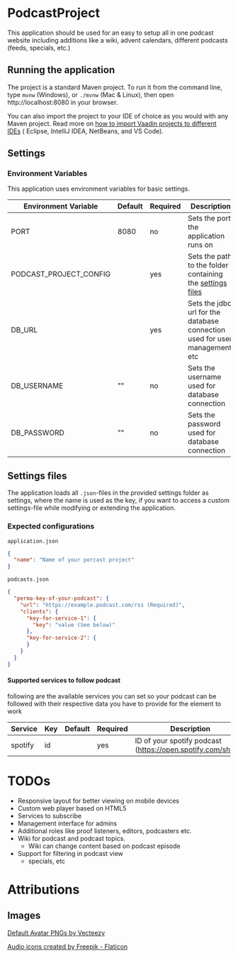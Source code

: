 # PodcastProject

This application should be used for an easy to setup all in one podcast website including additions like
a wiki, advent calendars, different podcasts (feeds, specials, etc.)

## Running the application

The project is a standard Maven project. To run it from the command line,
type `mvnw` (Windows), or `./mvnw` (Mac & Linux), then open
http://localhost:8080 in your browser.

You can also import the project to your IDE of choice as you would with any
Maven project. Read more
on [how to import Vaadin projects to different IDEs](https://vaadin.com/docs/latest/guide/step-by-step/importing) (
Eclipse, IntelliJ IDEA, NetBeans, and VS Code).

## Settings

### Environment Variables

This application uses environment variables for basic settings.

| Environment Variable   | Default | Required | Description                                                                  |
|------------------------|---------|----------|------------------------------------------------------------------------------|
| PORT                   | 8080    | no       | Sets the port the application runs on                                        |
| PODCAST_PROJECT_CONFIG |         | yes      | Sets the path to the folder containing the [settings files](#settings-files) |
| DB_URL                 |         | yes      | Sets the jdbc url for the database connection used for user management, etc  |
| DB_USERNAME            | ""      | no       | Sets the username used for database connection                               |
| DB_PASSWORD            | ""      | no       | Sets the password used for database connection                               |

## Settings files

The application loads all `.json`-files in the provided settings folder as settings, where the name is used as the key,
if you want to access a custom settings-file while modifying or extending the application.

### Expected configurations

`application.json`

``` json
{
  "name": "Name of your porcast project"
}
```

`podcasts.json`

``` json
{
  "perma-key-of-your-podcast": {
    "url": "https://example.podcast.com/rss (Required)",
    "clients": {
      "key-for-service-1": {
        "key": "value (See below)"
      },
      "key-for-service-2": {
      }
    }
  }
}
```

#### Supported services to follow podcast

following are the available services you can set so your podcast can be followed with their respective data you
have to provide for the element to work

| Service | Key | Default | Required | Description                                                     |
|---------|-----|---------|----------|-----------------------------------------------------------------|
| spotify | id  |         | yes      | ID of your spotify podcast (https://open.spotify.com/show/<ID>) |

# TODOs

- Responsive layout for better viewing on mobile devices
- Custom web player based on HTML5
- Services to subscribe
- Management interface for admins
- Additional roles like proof listeners, editors, podcasters etc.
- Wiki for podcast and podcast topics.
  - Wiki can change content based on podcast episode
- Support for filtering in podcast view
  - specials, etc

# Attributions

## Images

<a href="https://www.vecteezy.com/free-png/default-avatar">Default Avatar PNGs by Vecteezy</a>

<a href="https://www.flaticon.com/free-icons/audio" title="audio icons">Audio icons created by Freepik - Flaticon</a>
